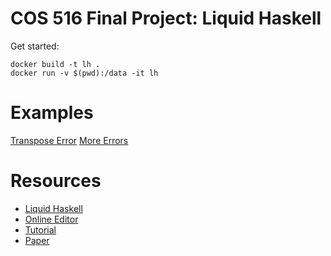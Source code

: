 # COS 516 Final Project: Liquid Haskell

Get started:
```
docker build -t lh .
docker run -v $(pwd):/data -it lh
```

# Examples

[Transpose Error](http://goto.ucsd.edu:8090/index.html#?demo=permalink%2F1604902524_20824.hs)
[More Errors](http://goto.ucsd.edu:8090/index.html#?demo=permalink%2F1604902999_20841.hs)

# Resources

- [Liquid Haskell][1]
- [Online Editor][2]
- [Tutorial][3]
- [Paper][4]

[1]: https://ucsd-progsys.github.io/liquidhaskell-blog/
[2]: http://goto.ucsd.edu:8090/index.html
[3]: http://ucsd-progsys.github.io/liquidhaskell-tutorial/
[4]: http://goto.ucsd.edu/~rjhala/papers/real_world_liquid.pdf
